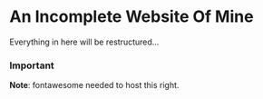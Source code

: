 # An Incomplete Website Of Mine

Everything in here will be restructured...

### Important

**Note**: fontawesome needed to host this right.
